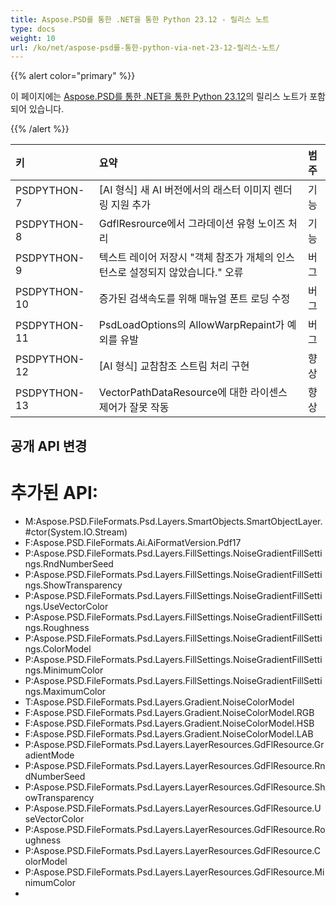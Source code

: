 ```yaml
---
title: Aspose.PSD를 통한 .NET을 통한 Python 23.12 - 릴리스 노트
type: docs
weight: 10
url: /ko/net/aspose-psd를-통한-python-via-net-23-12-릴리스-노트/
---
```


{{% alert color="primary" %}}

이 페이지에는 [Aspose.PSD를 통한 .NET을 통한 Python 23.12](https://pypi.org/project/aspose-psd/)의 릴리스 노트가 포함되어 있습니다.

{{% /alert %}}

| **키**       | **요약**                                                                                               | **범주**      |
|:---------------|:----------------------------------------------------------------------------------------------------------|:------------|
|  PSDPYTHON-7    | [AI 형식] 새 AI 버전에서의 래스터 이미지 렌더링 지원 추가                                             |   기능       |
|  PSDPYTHON-8    | GdflResrource에서 그라데이션 유형 노이즈 처리                                                         |   기능       |
|  PSDPYTHON-9    | 텍스트 레이어 저장시 "객체 참조가 개체의 인스턴스로 설정되지 않았습니다." 오류                      |     버그     |
|  PSDPYTHON-10   | 증가된 검색속도를 위해 매뉴얼 폰트 로딩 수정                                                        |     버그     |
|  PSDPYTHON-11   | PsdLoadOptions의 AllowWarpRepaint가 예외를 유발                                                      |     버그     |
|  PSDPYTHON-12   | [AI 형식] 교참참조 스트림 처리 구현                                                                | 향상        |
|  PSDPYTHON-13   | VectorPathDataResource에 대한 라이센스 제어가 잘못 작동                                               | 향상        |


## **공개 API 변경**
# **추가된 API:**
- M:Aspose.PSD.FileFormats.Psd.Layers.SmartObjects.SmartObjectLayer.#ctor(System.IO.Stream)
- F:Aspose.PSD.FileFormats.Ai.AiFormatVersion.Pdf17
- P:Aspose.PSD.FileFormats.Psd.Layers.FillSettings.NoiseGradientFillSettings.RndNumberSeed
- P:Aspose.PSD.FileFormats.Psd.Layers.FillSettings.NoiseGradientFillSettings.ShowTransparency
- P:Aspose.PSD.FileFormats.Psd.Layers.FillSettings.NoiseGradientFillSettings.UseVectorColor
- P:Aspose.PSD.FileFormats.Psd.Layers.FillSettings.NoiseGradientFillSettings.Roughness
- P:Aspose.PSD.FileFormats.Psd.Layers.FillSettings.NoiseGradientFillSettings.ColorModel
- P:Aspose.PSD.FileFormats.Psd.Layers.FillSettings.NoiseGradientFillSettings.MinimumColor
- P:Aspose.PSD.FileFormats.Psd.Layers.FillSettings.NoiseGradientFillSettings.MaximumColor
- T:Aspose.PSD.FileFormats.Psd.Layers.Gradient.NoiseColorModel
- F:Aspose.PSD.FileFormats.Psd.Layers.Gradient.NoiseColorModel.RGB
- F:Aspose.PSD.FileFormats.Psd.Layers.Gradient.NoiseColorModel.HSB
- F:Aspose.PSD.FileFormats.Psd.Layers.Gradient.NoiseColorModel.LAB
- P:Aspose.PSD.FileFormats.Psd.Layers.LayerResources.GdFlResource.GradientMode
- P:Aspose.PSD.FileFormats.Psd.Layers.LayerResources.GdFlResource.RndNumberSeed
- P:Aspose.PSD.FileFormats.Psd.Layers.LayerResources.GdFlResource.ShowTransparency
- P:Aspose.PSD.FileFormats.Psd.Layers.LayerResources.GdFlResource.UseVectorColor
- P:Aspose.PSD.FileFormats.Psd.Layers.LayerResources.GdFlResource.Roughness
- P:Aspose.PSD.FileFormats.Psd.Layers.LayerResources.GdFlResource.ColorModel
- P:Aspose.PSD.FileFormats.Psd.Layers.LayerResources.GdFlResource.MinimumColor
-